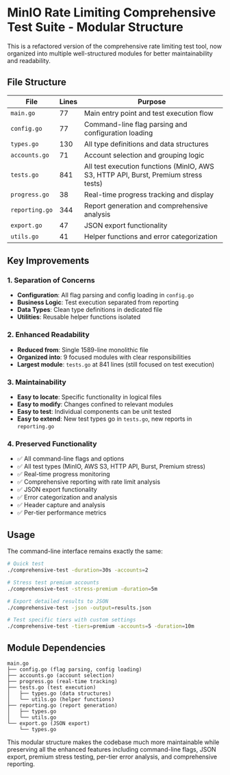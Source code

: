 # MinIO Rate Limiting Comprehensive Test Suite - Modular Structure

This is a refactored version of the comprehensive rate limiting test tool, now organized into multiple well-structured modules for better maintainability and readability.

## File Structure

| File | Lines | Purpose |
|------|-------|---------|
| `main.go` | 77 | Main entry point and test execution flow |
| `config.go` | 77 | Command-line flag parsing and configuration loading |
| `types.go` | 130 | All type definitions and data structures |
| `accounts.go` | 71 | Account selection and grouping logic |
| `tests.go` | 841 | All test execution functions (MinIO, AWS S3, HTTP API, Burst, Premium stress tests) |
| `progress.go` | 38 | Real-time progress tracking and display |
| `reporting.go` | 344 | Report generation and comprehensive analysis |
| `export.go` | 47 | JSON export functionality |
| `utils.go` | 41 | Helper functions and error categorization |

## Key Improvements

### 1. **Separation of Concerns**
- **Configuration**: All flag parsing and config loading in `config.go`
- **Business Logic**: Test execution separated from reporting
- **Data Types**: Clean type definitions in dedicated file
- **Utilities**: Reusable helper functions isolated

### 2. **Enhanced Readability**
- **Reduced from**: Single 1589-line monolithic file
- **Organized into**: 9 focused modules with clear responsibilities
- **Largest module**: `tests.go` at 841 lines (still focused on test execution)

### 3. **Maintainability**
- **Easy to locate**: Specific functionality in logical files
- **Easy to modify**: Changes confined to relevant modules
- **Easy to test**: Individual components can be unit tested
- **Easy to extend**: New test types go in `tests.go`, new reports in `reporting.go`

### 4. **Preserved Functionality**
- ✅ All command-line flags and options
- ✅ All test types (MinIO, AWS S3, HTTP API, Burst, Premium stress)
- ✅ Real-time progress monitoring
- ✅ Comprehensive reporting with rate limit analysis
- ✅ JSON export functionality
- ✅ Error categorization and analysis
- ✅ Header capture and analysis
- ✅ Per-tier performance metrics

## Usage

The command-line interface remains exactly the same:

```bash
# Quick test
./comprehensive-test -duration=30s -accounts=2

# Stress test premium accounts
./comprehensive-test -stress-premium -duration=5m

# Export detailed results to JSON
./comprehensive-test -json -output=results.json

# Test specific tiers with custom settings
./comprehensive-test -tiers=premium -accounts=5 -duration=10m
```

## Module Dependencies

```
main.go
├── config.go (flag parsing, config loading)
├── accounts.go (account selection)
├── progress.go (real-time tracking)
├── tests.go (test execution)
│   ├── types.go (data structures)
│   └── utils.go (helper functions)
├── reporting.go (report generation)
│   ├── types.go
│   └── utils.go
└── export.go (JSON export)
    └── types.go
```

This modular structure makes the codebase much more maintainable while preserving all the enhanced features including command-line flags, JSON export, premium stress testing, per-tier error analysis, and comprehensive reporting.